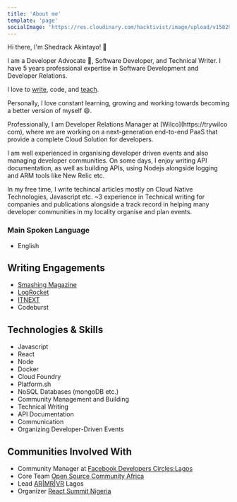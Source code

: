 ```yaml
---
title: 'About me'
template: 'page'
socialImage: 'https://res.cloudinary.com/hacktivist/image/upload/v1582900689/IMG_9816_pnaxcf.jpg'
---
```


Hi there, I'm Shedrack Akintayo! 👋

I am a Developer Advocate 🥑, Software Developer, and Technical Writer. I have 5 years professional expertise in Software Development and Developer Relations.

I love to [write](/), code, and [teach](/pages/talks).

Personally, I love constant learning, growing and working towards becoming a better version of myself 😄.

Professionally, I am Developer Relations Manager at [Wilco](https://trywilco
com), where we are working on a next-generation end-to-end PaaS that provide a complete Cloud Solution for developers.

I am well experienced in organising developer driven events and also managing developer communities. On some days, I enjoy writing API documentation, as well as building APIs, using Nodejs alongside logging and ARM tools like New Relic etc.

In my free time, I write techincal articles mostly on Cloud Native Technologies, Javascript etc. ~3 experience in Technical writing for companies and publications alongside a track record in helping many developer communities in my locality organise and plan events.

### Main Spoken Language

- English

## Writing Engagements

- [Smashing Magazine](https://www.smashingmagazine.com/author/shedrack-akintayo/)
- [LogRocket](https://blog.logrocket.com/author/shedrackakintayo/)
- [ITNEXT](https://medium.com/@Sheddy_Nathan)
- Codeburst

## Technologies & Skills

- Javascript
- React
- Node
- Docker
- Cloud Foundry
- Platform.sh
- NoSQL Databases (mongoDB etc.)
- Community Management and Building
- Technical Writing
- API Documentation
- Communication
- Organizing Developer-Driven Events

## Communities Involved With

- Community Manager at [Facebook Developers Circles:Lagos](https://web.facebook.com/groups/devcReactNigeria/)
- Core Team [Open Source Community Africa](https://oscafrica.org)
- Lead [AR|MR|VR](http://mrarvr.in/) Lagos
- Organizer [React Summit Nigeria](https://reactsummit2017.splashthat.com/)
